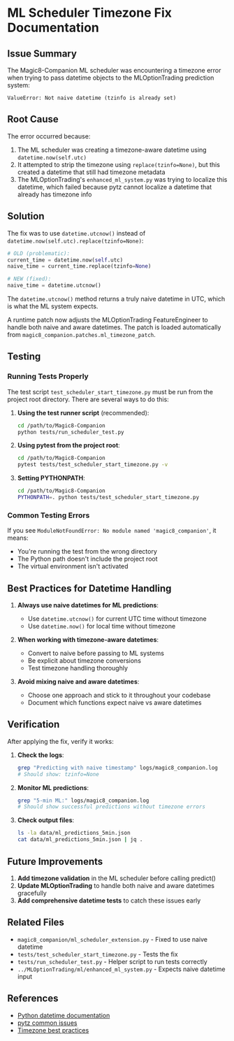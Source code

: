 # ML Scheduler Timezone Fix Documentation

## Issue Summary

The Magic8-Companion ML scheduler was encountering a timezone error when trying to pass datetime objects to the MLOptionTrading prediction system:

```
ValueError: Not naive datetime (tzinfo is already set)
```

## Root Cause

The error occurred because:
1. The ML scheduler was creating a timezone-aware datetime using `datetime.now(self.utc)`
2. It attempted to strip the timezone using `replace(tzinfo=None)`, but this created a datetime that still had timezone metadata
3. The MLOptionTrading's `enhanced_ml_system.py` was trying to localize this datetime, which failed because pytz cannot localize a datetime that already has timezone info

## Solution

The fix was to use `datetime.utcnow()` instead of `datetime.now(self.utc).replace(tzinfo=None)`:

```python
# OLD (problematic):
current_time = datetime.now(self.utc)
naive_time = current_time.replace(tzinfo=None)

# NEW (fixed):
naive_time = datetime.utcnow()
```

The `datetime.utcnow()` method returns a truly naive datetime in UTC, which is what the ML system expects.

A runtime patch now adjusts the MLOptionTrading FeatureEngineer to handle both naive and aware datetimes. The patch is loaded automatically from `magic8_companion.patches.ml_timezone_patch`.
## Testing

### Running Tests Properly

The test script `test_scheduler_start_timezone.py` must be run from the project root directory. There are several ways to do this:

1. **Using the test runner script** (recommended):
   ```bash
   cd /path/to/Magic8-Companion
   python tests/run_scheduler_test.py
   ```

2. **Using pytest from the project root**:
   ```bash
   cd /path/to/Magic8-Companion
   pytest tests/test_scheduler_start_timezone.py -v
   ```

3. **Setting PYTHONPATH**:
   ```bash
   cd /path/to/Magic8-Companion
   PYTHONPATH=. python tests/test_scheduler_start_timezone.py
   ```

### Common Testing Errors

If you see `ModuleNotFoundError: No module named 'magic8_companion'`, it means:
- You're running the test from the wrong directory
- The Python path doesn't include the project root
- The virtual environment isn't activated

## Best Practices for Datetime Handling

1. **Always use naive datetimes for ML predictions**:
   - Use `datetime.utcnow()` for current UTC time without timezone
   - Use `datetime.now()` for local time without timezone

2. **When working with timezone-aware datetimes**:
   - Convert to naive before passing to ML systems
   - Be explicit about timezone conversions
   - Test timezone handling thoroughly

3. **Avoid mixing naive and aware datetimes**:
   - Choose one approach and stick to it throughout your codebase
   - Document which functions expect naive vs aware datetimes

## Verification

After applying the fix, verify it works:

1. **Check the logs**:
   ```bash
   grep "Predicting with naive timestamp" logs/magic8_companion.log
   # Should show: tzinfo=None
   ```

2. **Monitor ML predictions**:
   ```bash
   grep "5-min ML:" logs/magic8_companion.log
   # Should show successful predictions without timezone errors
   ```

3. **Check output files**:
   ```bash
   ls -la data/ml_predictions_5min.json
   cat data/ml_predictions_5min.json | jq .
   ```

## Future Improvements

1. **Add timezone validation** in the ML scheduler before calling predict()
2. **Update MLOptionTrading** to handle both naive and aware datetimes gracefully
3. **Add comprehensive datetime tests** to catch these issues early

## Related Files

- `magic8_companion/ml_scheduler_extension.py` - Fixed to use naive datetime
- `tests/test_scheduler_start_timezone.py` - Tests the fix
- `tests/run_scheduler_test.py` - Helper script to run tests correctly
- `../MLOptionTrading/ml/enhanced_ml_system.py` - Expects naive datetime input

## References

- [Python datetime documentation](https://docs.python.org/3/library/datetime.html)
- [pytz common issues](https://pythonhosted.org/pytz/#common-issues)
- [Timezone best practices](https://blog.ganssle.io/articles/2018/03/pytz-fastest-footgun.html)
